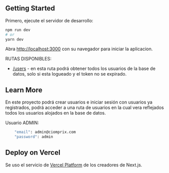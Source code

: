 ## Getting Started

Primero, ejecute el servidor de desarrollo:

```bash
npm run dev
# or
yarn dev
```

Abra [http://localhost:3000](http://localhost:3000) con su navegador para iniciar la aplicacion.

RUTAS DISPONIBLES:

-  [/users](http://localhost:3000/users) - en esta ruta podrá obtener todos los usuarios de la base de datos, solo si esta logueado y el token no se expirado.

## Learn More

En este proyecto podrá crear usuarios e iniciar sesión con usuarios ya registrados, podrá acceder a una ruta de usuarios en la cual vera reflejados todos los usuarios alojados en la base de datos.

Usuario ADMIN:

```bash
    "email": admin@ciomprix.com
    "password": admin
```

## Deploy on Vercel

Se uso el servicio de [Vercel Platform](https://vercel.com/new?utm_medium=default-template&filter=next.js&utm_source=create-next-app&utm_campaign=create-next-app-readme) de los creadores de Next.js.
